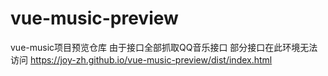 # vue-music-preview
vue-music项目预览仓库 由于接口全部抓取QQ音乐接口 部分接口在此环境无法访问
https://joy-zh.github.io/vue-music-preview/dist/index.html
